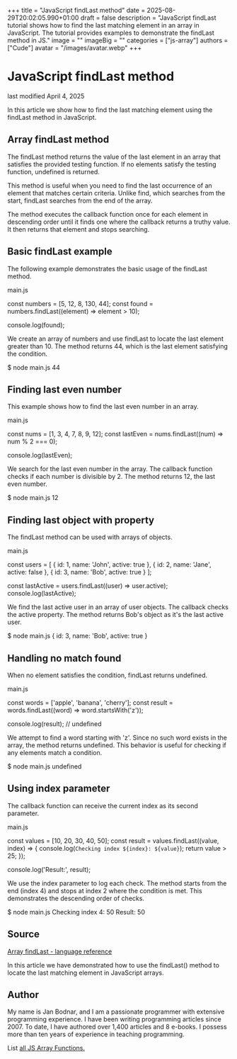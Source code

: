 +++
title = "JavaScript findLast method"
date = 2025-08-29T20:02:05.990+01:00
draft = false
description = "JavaScript findLast tutorial shows how to find the last matching element in an array in JavaScript. The tutorial provides examples to demonstrate the findLast method in JS."
image = ""
imageBig = ""
categories = ["js-array"]
authors = ["Cude"]
avatar = "/images/avatar.webp"
+++

# JavaScript findLast method

last modified April 4, 2025

 

In this article we show how to find the last matching element using the
findLast method in JavaScript.

## Array findLast method

The findLast method returns the value of the last element in an
array that satisfies the provided testing function. If no elements satisfy the
testing function, undefined is returned.

This method is useful when you need to find the last occurrence of an element
that matches certain criteria. Unlike find, which searches from
the start, findLast searches from the end of the array.

The method executes the callback function once for each element in descending
order until it finds one where the callback returns a truthy value. It then
returns that element and stops searching.

## Basic findLast example

The following example demonstrates the basic usage of the findLast
method.

main.js
  

const numbers = [5, 12, 8, 130, 44];
const found = numbers.findLast((element) =&gt; element &gt; 10);

console.log(found);

We create an array of numbers and use findLast to locate the last
element greater than 10. The method returns 44, which is the last element
satisfying the condition.

$ node main.js
44

## Finding last even number

This example shows how to find the last even number in an array.

main.js
  

const nums = [1, 3, 4, 7, 8, 9, 12];
const lastEven = nums.findLast((num) =&gt; num % 2 === 0);

console.log(lastEven);

We search for the last even number in the array. The callback function checks
if each number is divisible by 2. The method returns 12, the last even number.

$ node main.js
12

## Finding last object with property

The findLast method can be used with arrays of objects.

main.js
  

const users = [
  { id: 1, name: 'John', active: true },
  { id: 2, name: 'Jane', active: false },
  { id: 3, name: 'Bob', active: true }
];

const lastActive = users.findLast((user) =&gt; user.active);
console.log(lastActive);

We find the last active user in an array of user objects. The callback checks
the active property. The method returns Bob's object as it's the
last active user.

$ node main.js
{ id: 3, name: 'Bob', active: true }

## Handling no match found

When no element satisfies the condition, findLast returns undefined.

main.js
  

const words = ['apple', 'banana', 'cherry'];
const result = words.findLast((word) =&gt; word.startsWith('z'));

console.log(result);  // undefined

We attempt to find a word starting with 'z'. Since no such word exists in the
array, the method returns undefined. This behavior is useful for checking if
any elements match a condition.

$ node main.js
undefined

## Using index parameter

The callback function can receive the current index as its second parameter.

main.js
  

const values = [10, 20, 30, 40, 50];
const result = values.findLast((value, index) =&gt; {
  console.log(`Checking index ${index}: ${value}`);
  return value &gt; 25;
});

console.log('Result:', result);

We use the index parameter to log each check. The method starts from the end
(index 4) and stops at index 2 where the condition is met. This demonstrates
the descending order of checks.

$ node main.js
Checking index 4: 50
Result: 50

## Source

[Array findLast - language reference](https://developer.mozilla.org/en-US/docs/Web/JavaScript/Reference/Global_Objects/Array/findLast)

In this article we have demonstrated how to use the findLast() method to locate
the last matching element in JavaScript arrays.

## Author

My name is Jan Bodnar, and I am a passionate programmer with extensive
programming experience. I have been writing programming articles since 2007.
To date, I have authored over 1,400 articles and 8 e-books. I possess more
than ten years of experience in teaching programming.

List [all JS Array Functions.](/javascript/#js-array)
